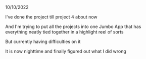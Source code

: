 10/10/2022

I've done the project till project 4 about now

And I'm trying to put all the projects into one Jumbo App that has everything neatly tied together in a highlight reel of sorts

But currently having difficulties on it

It is now nighttime and finally figured out what I did wrong